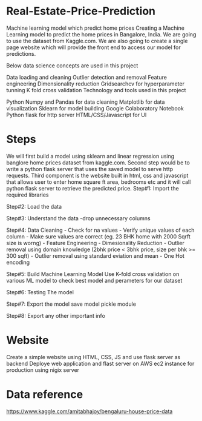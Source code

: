 # Real-Estate-Price-Prediction
Machine learning model which predict home prices
Creating a Machine Learning model to predict the home prices in Bangalore, India. We are going to use the dataset from Kaggle.com. We are also going to create a single page website which will provide the front end to access our model for predictions.

Below data science concepts are used in this project

Data loading and cleaning
Outlier detection and removal
Feature engineering
Dimensionality reduction
Gridsearchcv for hyperparameter tunning
K fold cross validation
Technology and tools used in this project

Python
Numpy and Pandas for data cleaning
Matplotlib for data visualization
Sklearn for model building
Google Colaboratory Notebook
Python flask for http server
HTML/CSS/Javascript for UI
# Steps
We will first build a model using sklearn and linear regression using banglore home prices dataset from kaggle.com.
Second step would be to write a python flask server that uses the saved model to serve http requests.
Third component is the website built in html, css and javascript that allows user to enter home square ft area, bedrooms etc and it will call python flask server to retrieve the predicted price.
Step#1: Import the required libraries

Step#2: Load the data

Step#3: Understand the data
        -drop unnecessary columns
        
Step#4: Data Cleaning
        - Check for na values
        - Verify unique values of each column
        - Make sure values are correct (eg. 23 BHK home with 2000 Sqrft size is worng)
        - Feature Engineering
        - Dimesionality Reduction
        - Outlier removal using domain knowledge (2bhk price < 3bhk price, size per bhk >= 300 sqft)
        - Outlier removal using standard eviation and mean
        - One Hot encoding
        
Step#5: Build Machine Learning Model
        Use K-fold cross validation on various ML model to check best model and perameters for our dataset

Step#6: Testing The model

Step#7: Export the model
        save model pickle module

Step#8: Export any other important info

# Website 
  Create a simple website using HTML, CSS, JS and use flask server as backend 
  Deploye web application and flast server on AWS ec2 instance for production using nigix server

# Data reference
https://www.kaggle.com/amitabhajoy/bengaluru-house-price-data

